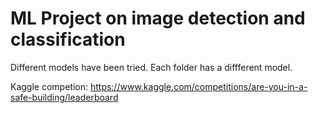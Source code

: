 # ML Project on image detection and classification

Different models have been tried. Each folder has a diffferent model. 

Kaggle competion: https://www.kaggle.com/competitions/are-you-in-a-safe-building/leaderboard
